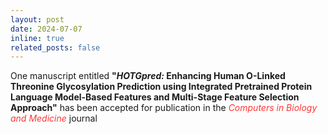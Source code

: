 ```yaml
---
layout: post
date: 2024-07-07
inline: true
related_posts: false
---
```


One manuscript entitled <b>"<i>HOTGpred:</i> Enhancing Human O-Linked Threonine Glycosylation Prediction using Integrated Pretrained Protein Language Model-Based Features and Multi-Stage Feature Selection Approach"</b> has been accepted for publication in the <span style="color: #FF3636;"><i>Computers in Biology and Medicine</i></span> journal